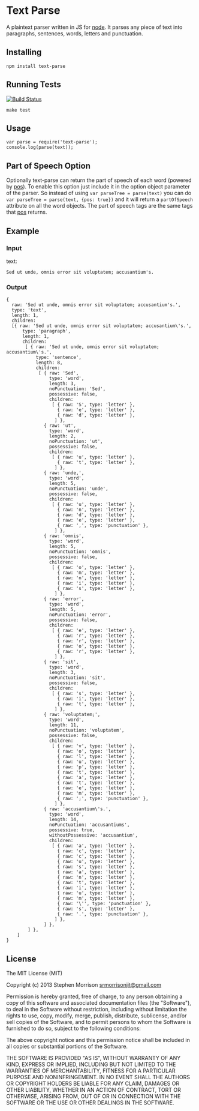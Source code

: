 # Text Parse

A plaintext parser written in JS for [node](http://nodejs.org/). It parses any piece of text into paragraphs, sentences, words, letters and punctuation.

## Installing

```
npm install text-parse
```

## Running Tests

[![Build Status](https://travis-ci.org/srmor/text-parse.png?branch=master)](https://travis-ci.org/srmor/text-parse)

```
make test
```

## Usage

```
var parse = require('text-parse');
console.log(parse(text));
```

## Part of Speech Option

Optionally text-parse can return the part of speech of each word (powered by [pos](https://github.com/fortnightlabs/pos-js)). To enable this option just include it in the option object parameter of the parser. So instead of using `var parseTree = parse(text)` you can do `var parseTree = parse(text, {pos: true})` and it will return a `partOfSpeech` attribute on all the word objects. The part of speech tags are the same tags that [pos](https://github.com/fortnightlabs/pos-js) returns.

## Example

### Input

text:
```
Sed ut unde, omnis error sit voluptatem; accusantium's.
```

### Output

```
{
  raw: 'Sed ut unde, omnis error sit voluptatem; accusantium's.',
  type: 'text',
  length: 1,
  children:
  [{ raw: 'Sed ut unde, omnis error sit voluptatem; accusantium\'s.',
      type: 'paragraph',
      length: 1,
      children:
       [ { raw: 'Sed ut unde, omnis error sit voluptatem; accusantium\'s.',
           type: 'sentence',
           length: 8,
           children:
            [ { raw: 'Sed',
                type: 'word',
                length: 3,
                noPunctuation: 'Sed',
                possessive: false,
                children:
                 [ { raw: 'S', type: 'letter' },
                   { raw: 'e', type: 'letter' },
                   { raw: 'd', type: 'letter' },
                  ] },
              { raw: 'ut',
                type: 'word',
                length: 2,
                noPunctuation: 'ut',
                possessive: false,
                children:
                 [ { raw: 'u', type: 'letter' },
                   { raw: 't', type: 'letter' },
                  ] },
              { raw: 'unde,',
                type: 'word',
                length: 5,
                noPunctuation: 'unde',
                possessive: false,
                children:
                 [ { raw: 'u', type: 'letter' },
                   { raw: 'n', type: 'letter' },
                   { raw: 'd', type: 'letter' },
                   { raw: 'e', type: 'letter' },
                   { raw: ',', type: 'punctuation' },
                  ] },
              { raw: 'omnis',
                type: 'word',
                length: 5,
                noPunctuation: 'omnis',
                possessive: false,
                children:
                 [ { raw: 'o', type: 'letter' },
                   { raw: 'm', type: 'letter' },
                   { raw: 'n', type: 'letter' },
                   { raw: 'i', type: 'letter' },
                   { raw: 's', type: 'letter' },
                  ] },
              { raw: 'error',
                type: 'word',
                length: 5,
                noPunctuation: 'error',
                possessive: false,
                children:
                 [ { raw: 'e', type: 'letter' },
                   { raw: 'r', type: 'letter' },
                   { raw: 'r', type: 'letter' },
                   { raw: 'o', type: 'letter' },
                   { raw: 'r', type: 'letter' },
                  ] },
              { raw: 'sit',
                type: 'word',
                length: 3,
                noPunctuation: 'sit',
                possessive: false,
                children:
                 [ { raw: 's', type: 'letter' },
                   { raw: 'i', type: 'letter' },
                   { raw: 't', type: 'letter' },
                  ] },
              { raw: 'voluptatem;',
                type: 'word',
                length: 11,
                noPunctuation: 'voluptatem',
                possessive: false,
                children:
                 [ { raw: 'v', type: 'letter' },
                   { raw: 'o', type: 'letter' },
                   { raw: 'l', type: 'letter' },
                   { raw: 'u', type: 'letter' },
                   { raw: 'p', type: 'letter' },
                   { raw: 't', type: 'letter' },
                   { raw: 'a', type: 'letter' },
                   { raw: 't', type: 'letter' },
                   { raw: 'e', type: 'letter' },
                   { raw: 'm', type: 'letter' },
                   { raw: ';', type: 'punctuation' },
                  ] },
              { raw: 'accusantium\'s.',
                type: 'word',
                length: 14,
                noPunctuation: 'accusantiums',
                possessive: true,
                withoutPossessive: 'accusantium',
                children:
                 [ { raw: 'a', type: 'letter' },
                   { raw: 'c', type: 'letter' },
                   { raw: 'c', type: 'letter' },
                   { raw: 'u', type: 'letter' },
                   { raw: 's', type: 'letter' },
                   { raw: 'a', type: 'letter' },
                   { raw: 'n', type: 'letter' },
                   { raw: 't', type: 'letter' },
                   { raw: 'i', type: 'letter' },
                   { raw: 'u', type: 'letter' },
                   { raw: 'm', type: 'letter' },
                   { raw: '\'', type: 'punctuation' },
                   { raw: 's', type: 'letter' },
                   { raw: '.', type: 'punctuation' },
                  ] },
              ] },
        ] },
    ]
}
```

## License

The MIT License (MIT)

Copyright (c) 2013 Stephen Morrison <srmorrisonjit@gmail.com>

Permission is hereby granted, free of charge, to any person obtaining a copy of
this software and associated documentation files (the "Software"), to deal in
the Software without restriction, including without limitation the rights to
use, copy, modify, merge, publish, distribute, sublicense, and/or sell copies of
the Software, and to permit persons to whom the Software is furnished to do so,
subject to the following conditions:

The above copyright notice and this permission notice shall be included in all
copies or substantial portions of the Software.

THE SOFTWARE IS PROVIDED "AS IS", WITHOUT WARRANTY OF ANY KIND, EXPRESS OR
IMPLIED, INCLUDING BUT NOT LIMITED TO THE WARRANTIES OF MERCHANTABILITY, FITNESS
FOR A PARTICULAR PURPOSE AND NONINFRINGEMENT. IN NO EVENT SHALL THE AUTHORS OR
COPYRIGHT HOLDERS BE LIABLE FOR ANY CLAIM, DAMAGES OR OTHER LIABILITY, WHETHER
IN AN ACTION OF CONTRACT, TORT OR OTHERWISE, ARISING FROM, OUT OF OR IN
CONNECTION WITH THE SOFTWARE OR THE USE OR OTHER DEALINGS IN THE SOFTWARE.
